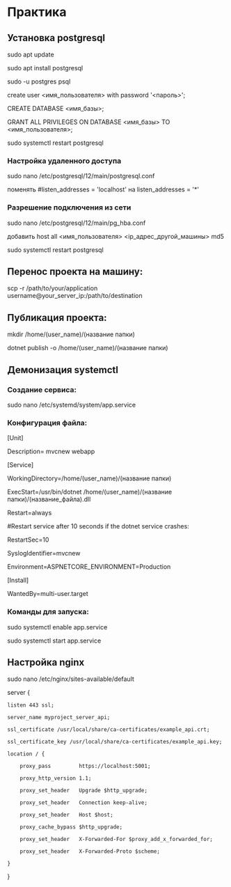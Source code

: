 # Практика

## Установка postgresql
sudo apt update

sudo apt install postgresql

sudo -u postgres psql

create user <имя_пользователя> with password '<пароль>';

CREATE DATABASE <имя_базы>;

GRANT ALL PRIVILEGES ON DATABASE <имя_базы> TO <имя_пользователя>;

sudo systemctl restart postgresql

### Настройка удаленного доступа

sudo nano /etc/postgresql/12/main/postgresql.conf

поменять #listen_addresses = 'localhost' на listen_addresses = '*'

### Разрешение подключения из сети

sudo nano /etc/postgresql/12/main/pg_hba.conf


добавить host all <имя_пользователя> <ip_адрес_другой_машины> md5

sudo systemctl restart postgresql

## Перенос проекта на машину:

scp -r /path/to/your/application username@your_server_ip:/path/to/destination


## Публикация проекта:

mkdir /home/(user_name)/(название папки)

dotnet publish -o /home/(user_name)/(название папки)

## Демонизация systemctl

### Создание сервиса:

sudo nano /etc/systemd/system/app.service


### Конфигурация файла:


[Unit] 

Description= mvcnew webapp


[Service] 

WorkingDirectory=/home/(user_name)/(название папки)

ExecStart=/usr/bin/dotnet /home/(user_name)/(название папки)/(название_файла).dll

Restart=always

#Restart service after 10 seconds if the dotnet service crashes:

RestartSec=10

SyslogIdentifier=mvcnew

Environment=ASPNETCORE_ENVIRONMENT=Production


[Install]

WantedBy=multi-user.target



### Команды для запуска:

sudo systemctl enable app.service

sudo systemctl start app.service


## Настройка nginx
sudo nano /etc/nginx/sites-available/default

server {

    listen 443 ssl;
    
    server_name myproject_server_api;

    ssl_certificate /usr/local/share/ca-certificates/example_api.crt;
    
    ssl_certificate_key /usr/local/share/ca-certificates/example_api.key;

    location / {
    
        proxy_pass         https://localhost:5001;
        
        proxy_http_version 1.1;
        
        proxy_set_header   Upgrade $http_upgrade;
        
        proxy_set_header   Connection keep-alive;
        
        proxy_set_header   Host $host;
        
        proxy_cache_bypass $http_upgrade;
        
        proxy_set_header   X-Forwarded-For $proxy_add_x_forwarded_for;
        
        proxy_set_header   X-Forwarded-Proto $scheme;
        
    }
}
